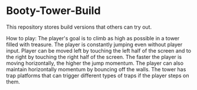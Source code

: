 # Booty-Tower-Build
This repository stores build versions that others can try out.

How to play:
The player's goal is to climb as high as possible in a tower filled with treasure.
The player is constantly jumping even without player input.
Player can be moved left by touching the left half of the screen and to the right by touching the right half of the screen.
The faster the player is moving horizontally, the higher the jump momentum.
The player can also maintain horizontally momentum by bouncing off the walls.
The tower has trap platforms that can trigger different types of traps if the player steps on them.
